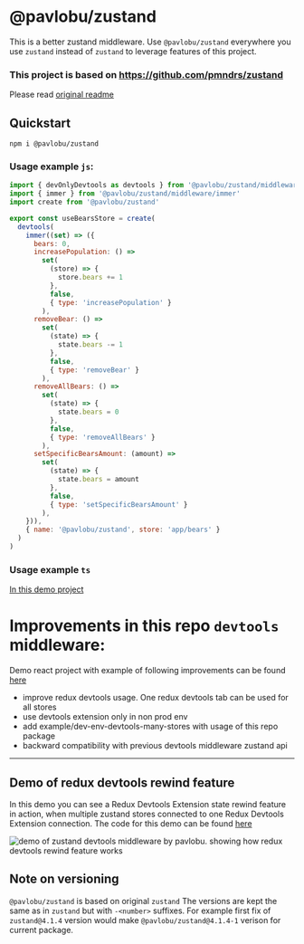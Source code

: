 # @pavlobu/zustand

This is a better zustand middleware.
Use `@pavlobu/zustand` everywhere you use `zustand` instead of `zustand` to leverage features of this project.

### This project is based on https://github.com/pmndrs/zustand

Please read [original readme](https://github.com/pmndrs/zustand#readme)

## Quickstart

`npm i @pavlobu/zustand`

### Usage example `js`:

```js
import { devOnlyDevtools as devtools } from '@pavlobu/zustand/middleware'
import { immer } from '@pavlobu/zustand/middleware/immer'
import create from '@pavlobu/zustand'

export const useBearsStore = create(
  devtools(
    immer((set) => ({
      bears: 0,
      increasePopulation: () =>
        set(
          (store) => {
            store.bears += 1
          },
          false,
          { type: 'increasePopulation' }
        ),
      removeBear: () =>
        set(
          (state) => {
            state.bears -= 1
          },
          false,
          { type: 'removeBear' }
        ),
      removeAllBears: () =>
        set(
          (state) => {
            state.bears = 0
          },
          false,
          { type: 'removeAllBears' }
        ),
      setSpecificBearsAmount: (amount) =>
        set(
          (state) => {
            state.bears = amount
          },
          false,
          { type: 'setSpecificBearsAmount' }
        ),
    })),
    { name: '@pavlobu/zustand', store: 'app/bears' }
  )
)
```

### Usage example `ts`

[In this demo project](https://github.com/pavlobu/zustand/tree/%40pavlobu-zustand-devtools-middleware/examples/dev-env-devtools-many-stores)

# Improvements in this repo `devtools` middleware:

Demo react project with example of following improvements can be found [here](https://github.com/pavlobu/zustand/tree/%40pavlobu-zustand-devtools-middleware/examples/dev-env-devtools-many-stores)

- improve redux devtools usage. One redux devtools tab can be used for all stores
- use devtools extension only in non prod env
- add example/dev-env-devtools-many-stores with usage of this repo package
- backward compatibility with previous devtools middleware zustand api

---

## Demo of redux devtools rewind feature

In this demo you can see a Redux Devtools Extension state rewind feature in action, when multiple zustand stores connected to one Redux Devtools Extension connection.
The code for this demo can be found [here](https://github.com/pavlobu/zustand/tree/%40pavlobu-zustand-devtools-middleware/examples/dev-env-devtools-many-stores)

![demo of zustand devtools middleware by pavlobu. showing how redux devtools rewind feature works](https://github.com/pavlobu/zustand/blob/e0ffeebebfb825f30c36992f2110f978f4f44c93/examples/dev-env-devtools-many-stores/docs/img/zustand-devtools-rewind.gif)

## Note on versioning

`@pavlobu/zustand` is based on original `zustand`
The versions are kept the same as in `zustand` but with `-<number>` suffixes.
For example first fix of `zustand@4.1.4` version would make
`@pavlobu/zustand@4.1.4-1` verison for current package.
